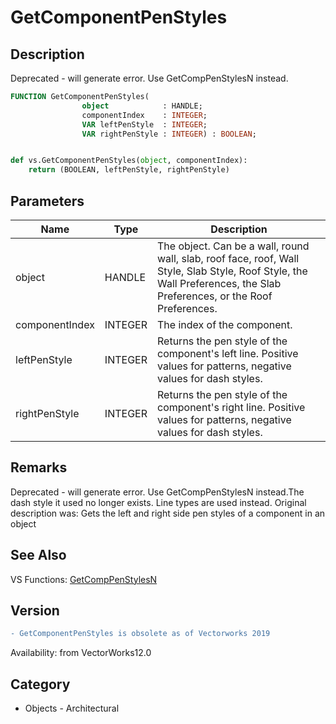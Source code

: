 # GetComponentPenStyles

## Description
Deprecated - will generate error. Use GetCompPenStylesN instead.

```pascal
FUNCTION GetComponentPenStyles(
				object            : HANDLE;
				componentIndex    : INTEGER;
				VAR leftPenStyle  : INTEGER;
				VAR rightPenStyle : INTEGER) : BOOLEAN;
```

```python

def vs.GetComponentPenStyles(object, componentIndex):
    return (BOOLEAN, leftPenStyle, rightPenStyle)
```

## Parameters
|Name|Type|Description|
|---|---|---|
|object|HANDLE|The object. Can be a wall, round wall, slab, roof face, roof, Wall Style, Slab Style, Roof Style, the Wall Preferences, the Slab Preferences, or the Roof Preferences.|
|componentIndex|INTEGER|The index of the component.|
|leftPenStyle|INTEGER|Returns the pen style of the component's left line.  Positive values for patterns, negative values for dash styles.|
|rightPenStyle|INTEGER|Returns the pen style of the component's right line.  Positive values for patterns, negative values for dash styles.|

## Remarks
Deprecated - will generate error. Use GetCompPenStylesN instead.The dash style it used no longer exists. Line types are used instead. Original description was: Gets the left and right side pen styles of a component in an object

## See Also
VS Functions:
[GetCompPenStylesN](GetCompPenStylesN.md)

## Version
```diff
- GetComponentPenStyles is obsolete as of Vectorworks 2019
```

Availability: from VectorWorks12.0
## Category
* Objects - Architectural


